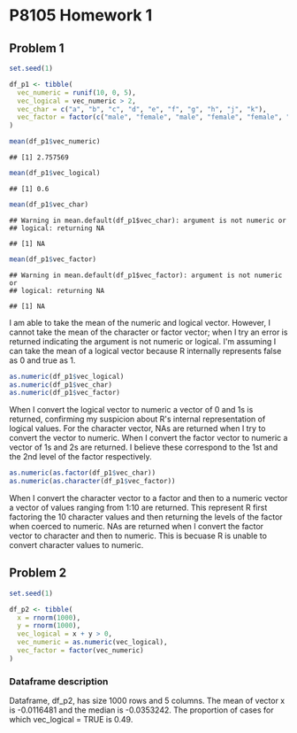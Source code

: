 P8105 Homework 1
================

Problem 1
---------

``` r
set.seed(1)

df_p1 <- tibble(
  vec_numeric = runif(10, 0, 5), 
  vec_logical = vec_numeric > 2, 
  vec_char = c("a", "b", "c", "d", "e", "f", "g", "h", "j", "k"), 
  vec_factor = factor(c("male", "female", "male", "female", "female", "male", "male", "female", "female", "male"))
)
```

``` r
mean(df_p1$vec_numeric)
```

    ## [1] 2.757569

``` r
mean(df_p1$vec_logical)
```

    ## [1] 0.6

``` r
mean(df_p1$vec_char)
```

    ## Warning in mean.default(df_p1$vec_char): argument is not numeric or
    ## logical: returning NA

    ## [1] NA

``` r
mean(df_p1$vec_factor)
```

    ## Warning in mean.default(df_p1$vec_factor): argument is not numeric or
    ## logical: returning NA

    ## [1] NA

I am able to take the mean of the numeric and logical vector. However, I cannot take the mean of the character or factor vector; when I try an error is returned indicating the argument is not numeric or logical. I'm assuming I can take the mean of a logical vector because R internally represents false as 0 and true as 1.

``` r
as.numeric(df_p1$vec_logical)
as.numeric(df_p1$vec_char)
as.numeric(df_p1$vec_factor)
```

When I convert the logical vector to numeric a vector of 0 and 1s is returned, confirming my suspicion about R's internal representation of logical values. For the character vector, NAs are returned when I try to convert the vector to numeric. When I convert the factor vector to numeric a vector of 1s and 2s are returned. I believe these correspond to the 1st and the 2nd level of the factor respectively.

``` r
as.numeric(as.factor(df_p1$vec_char))
as.numeric(as.character(df_p1$vec_factor))
```

When I convert the character vector to a factor and then to a numeric vector a vector of values ranging from 1:10 are returned. This represent R first factoring the 10 character values and then returning the levels of the factor when coerced to numeric. NAs are returned when I convert the factor vector to character and then to numeric. This is becuase R is unable to convert character values to numeric.

Problem 2
---------

``` r
set.seed(1)

df_p2 <- tibble(
  x = rnorm(1000), 
  y = rnorm(1000), 
  vec_logical = x + y > 0, 
  vec_numeric = as.numeric(vec_logical), 
  vec_factor = factor(vec_numeric)
)
```

### Dataframe description

Dataframe, df\_p2, has size 1000 rows and 5 columns. The mean of vector x is -0.0116481 and the median is -0.0353242. The proportion of cases for which vec\_logical = TRUE is 0.49.
